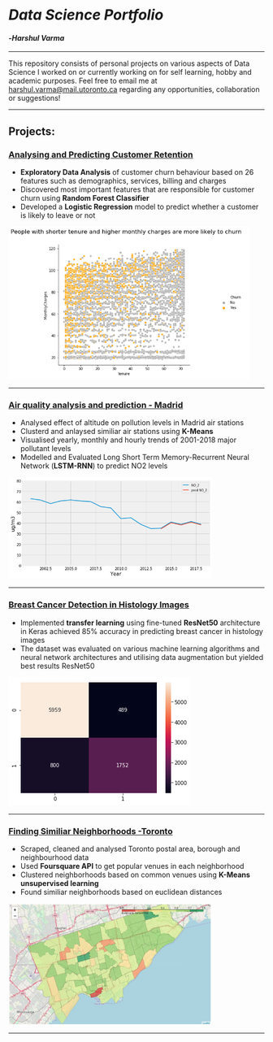 # *Data Science Portfolio*
#### -_Harshul Varma_
***
This repository consists of personal projects on various aspects of Data Science I worked on or currently working on for self learning, hobby and academic purposes. Feel free to email me at harshul.varma@mail.utoronto.ca regarding any opportunities, collaboration or suggestions!
***
## Projects:
### [Analysing and Predicting Customer Retention](https://github.com/harshulvarma/Portfolio/blob/master/CustomerChurn.ipynb)
- **Exploratory Data Analysis** of customer churn behaviour based on 26 features such as demographics, services, billing and charges
- Discovered most important features that are responsible for customer churn using **Random Forest Classifier**
- Developed a **Logistic Regression** model to predict whether a customer is likely to leave or not

<img src="https://github.com/harshulvarma/Portfolio/blob/master/Images/customerchurn.png" width="475" height="300">

***
### [Air quality analysis and prediction - Madrid](https://github.com/harshulvarma/Portfolio/blob/master/air_quality_analysis_and_prediction_Madrid.ipynb)
- Analysed effect of altitude on pollution levels in Madrid air stations
- Clusterd and anlaysed similiar air stations using **K-Means**
- Visualised yearly, monthly and hourly trends of 2001-2018 major pollutant levels
- Modelled and Evaluated Long Short Term Memory-Recurrent Neural Network (**LSTM-RNN**) to predict NO2 levels
<img src="https://github.com/harshulvarma/Portfolio/blob/master/Images/PredictedNO2.png" width="400" height="200">

***
### [Breast Cancer Detection in Histology Images](https://github.com/harshulvarma/Portfolio/blob/master/Cancer_Image_Classifier.ipynb)
- Implemented **transfer learning** using fine-tuned **ResNet50** architecture in Keras achieved 85% accuracy in predicting breast cancer in histology images 
- The dataset was evaluated on various machine learning algorithms and neural network architectures and utilising data augmentation but yielded best results ResNet50
<img src="https://github.com/harshulvarma/Portfolio/blob/master/Images/Cancerconfusionmatrix.png">

***
### [Finding Similiar Neighborhoods -Toronto](https://github.com/harshulvarma/Portfolio/blob/master/Finding_Similar_Neighborhoods.ipynb)
- Scraped, cleaned and analysed Toronto postal area, borough and neighbourhood data
- Used **Foursquare API** to get popular venues in each neighborhood
- Clustered neighborhoods based on common venues using **K-Means unsupervised learning**
- Found similiar neighborhoods based on euclidean distances
<img src="https://github.com/harshulvarma/Portfolio/blob/master/Images/TorontoClusters.JPG" width="400">

***



